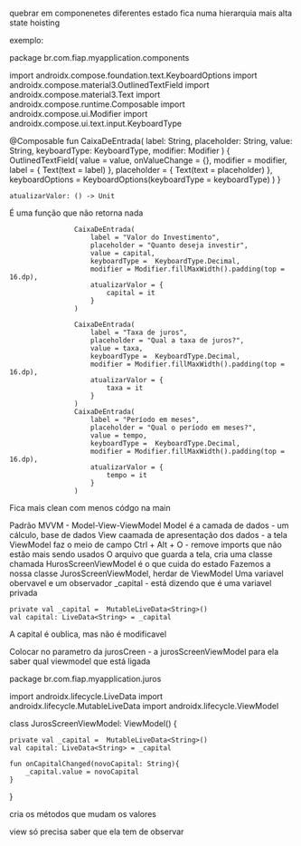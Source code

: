 quebrar em componenetes diferentes
estado fica numa hierarquia mais alta
state hoisting

exemplo:

package br.com.fiap.myapplication.components

import androidx.compose.foundation.text.KeyboardOptions
import androidx.compose.material3.OutlinedTextField
import androidx.compose.material3.Text
import androidx.compose.runtime.Composable
import androidx.compose.ui.Modifier
import androidx.compose.ui.text.input.KeyboardType

@Composable
fun CaixaDeEntrada(
    label: String,
    placeholder: String,
    value: String,
    keyboardType: KeyboardType,
    modifier: Modifier
) {
    OutlinedTextField(
        value = value,
        onValueChange = {},
        modifier = modifier,
        label = {
            Text(text = label)
        },
        placeholder = {
            Text(text = placeholder)
        },
        keyboardOptions = KeyboardOptions(keyboardType = keyboardType)
    )
}

    atualizarValor: () -> Unit

É uma função que não retorna nada

                    CaixaDeEntrada(
                        label = "Valor do Investimento",
                        placeholder = "Quanto deseja investir",
                        value = capital,
                        keyboardType =  KeyboardType.Decimal,
                        modifier = Modifier.fillMaxWidth().padding(top = 16.dp),
                        atualizarValor = {
                            capital = it
                        }
                    )

                    CaixaDeEntrada(
                        label = "Taxa de juros",
                        placeholder = "Qual a taxa de juros?",
                        value = taxa,
                        keyboardType =  KeyboardType.Decimal,
                        modifier = Modifier.fillMaxWidth().padding(top = 16.dp),
                        atualizarValor = {
                            taxa = it
                        }
                    )
                    CaixaDeEntrada(
                        label = "Período em meses",
                        placeholder = "Qual o período em meses?",
                        value = tempo,
                        keyboardType =  KeyboardType.Decimal,
                        modifier = Modifier.fillMaxWidth().padding(top = 16.dp),
                        atualizarValor = {
                            tempo = it
                        }
                    )


Fica mais clean com menos códgo na main 

Padrão MVVM - Model-View-ViewModel
Model é a camada de dados - um cálculo, base de dados
View caamada de apresentação dos dados - a tela
ViewModel faz o meio de campo
Ctrl + Alt + O - remove imports que não estão mais sendo usados
O arquivo que guarda a tela, cria uma classe chamada HurosScreenViewModel é o que cuida do estado 
Fazemos a nossa classe JurosScreenViewModel, herdar de ViewModel 
Uma variavel obervavel e um observador
_capital - está dizendo que é uma variavel privada

    private val _capital =  MutableLiveData<String>()
    val capital: LiveData<String> = _capital

A capital é oublica, mas não é modificavel

Colocar no parametro da jurosCreen - a jurosScreenViewModel para ela saber qual viewmodel que está ligada

package br.com.fiap.myapplication.juros

import androidx.lifecycle.LiveData
import androidx.lifecycle.MutableLiveData
import androidx.lifecycle.ViewModel

class JurosScreenViewModel: ViewModel() {

    private val _capital =  MutableLiveData<String>()
    val capital: LiveData<String> = _capital

    fun onCapitalChanged(novoCapital: String){
        _capital.value = novoCapital
    }
}


cria os métodos que mudam os valores


view só precisa saber que ela tem de observar 
